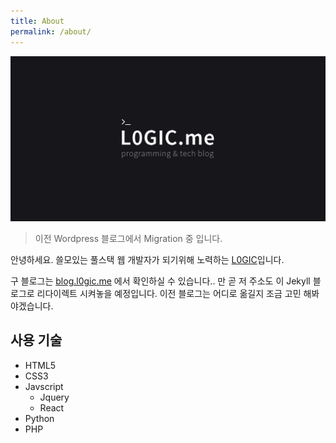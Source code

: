 ```yaml
---
title: About
permalink: /about/
---
```


![](/images/l0gic.png)

> 이전 Wordpress 블로그에서 Migration 중 입니다.

안녕하세요. 쓸모있는 풀스택 웹 개발자가 되기위해 노력하는 [L0GIC](http://l0gic.me)입니다.

구 블로그는 [blog.l0gic.me](http://blog.l0gic.me) 에서 확인하실 수 있습니다.. 만 곧 저 주소도 이 Jekyll 블로그로 리다이렉트 시켜놓을 예정입니다. 이전 블로그는 어디로 옮길지 조금 고민 해봐야겠습니다.

## 사용 기술

* HTML5
* CSS3
* Javscript
  * Jquery
  * React
* Python
* PHP
